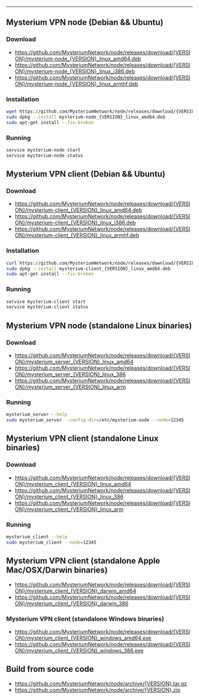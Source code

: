 ---

## Mysterium VPN node (Debian && Ubuntu)
### Download
 * https://github.com/MysteriumNetwork/node/releases/download/{VERSION}/mysterium-node_{VERSION}_linux_amd64.deb
 * https://github.com/MysteriumNetwork/node/releases/download/{VERSION}/mysterium-node_{VERSION}_linux_i386.deb
 * https://github.com/MysteriumNetwork/node/releases/download/{VERSION}/mysterium-node_{VERSION}_linux_armhf.deb
### Installation
```bash
wget https://github.com/MysteriumNetwork/node/releases/download/{VERSION}/mysterium-node_{VERSION}_linux_amd64.deb
sudo dpkg --install mysterium-node_{VERSION}_linux_amd64.deb
sudo apt-get install --fix-broken
```
### Running
```bash
service mysterium-node start
service mysterium-node status
```


## Mysterium VPN client (Debian && Ubuntu)
### Download
 * https://github.com/MysteriumNetwork/node/releases/download/{VERSION}/mysterium-client_{VERSION}_linux_amd64.deb
 * https://github.com/MysteriumNetwork/node/releases/download/{VERSION}/mysterium-client_{VERSION}_linux_i386.deb
 * https://github.com/MysteriumNetwork/node/releases/download/{VERSION}/mysterium-client_{VERSION}_linux_armhf.deb

### Installation
```bash
curl https://github.com/MysteriumNetwork/node/releases/download/{VERSION}/mysterium-client_{VERSION}_linux_amd64.deb
sudo dpkg --install mysterium-client_{VERSION}_linux_amd64.deb
sudo apt-get install --fix-broken
```
### Running
```bash
service mysterium-client start
service mysterium-client status
```


## Mysterium VPN node (standalone Linux binaries)
### Download
 * https://github.com/MysteriumNetwork/node/releases/download/{VERSION}/mysterium_server_{VERSION}_linux_amd64
 * https://github.com/MysteriumNetwork/node/releases/download/{VERSION}/mysterium_server_{VERSION}_linux_386
 * https://github.com/MysteriumNetwork/node/releases/download/{VERSION}/mysterium_server_{VERSION}_linux_arm
### Running
```bash
mysterium_server --help
sudo mysterium_server --config-dir=/etc/mysterium-node --node=12345
```


## Mysterium VPN client (standalone Linux binaries)
### Download
 * https://github.com/MysteriumNetwork/node/releases/download/{VERSION}/mysterium_client_{VERSION}_linux_amd64
 * https://github.com/MysteriumNetwork/node/releases/download/{VERSION}/mysterium_client_{VERSION}_linux_386
 * https://github.com/MysteriumNetwork/node/releases/download/{VERSION}/mysterium_client_{VERSION}_linux_arm
### Running
```bash
mysterium_client --help
sudo mysterium_client --node=12345
```


## Mysterium VPN client (standalone Apple Mac/OSX/Darwin binaries)
 * https://github.com/MysteriumNetwork/node/releases/download/{VERSION}/mysterium_client_{VERSION}_darwin_amd64
 * https://github.com/MysteriumNetwork/node/releases/download/{VERSION}/mysterium_client_{VERSION}_darwin_386


### Mysterium VPN client (standalone Windows binaries)
 * https://github.com/MysteriumNetwork/node/releases/download/{VERSION}/mysterium_client_{VERSION}_windows_amd64.exe
 * https://github.com/MysteriumNetwork/node/releases/download/{VERSION}/mysterium_client_{VERSION}_windows_386.exe


## Build from source code
 * https://github.com/MysteriumNetwork/node/archive/{VERSION}.tar.gz
 * https://github.com/MysteriumNetwork/node/archive/{VERSION}.zip